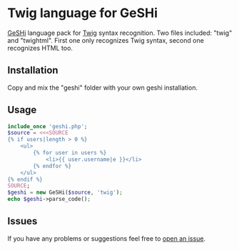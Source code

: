 Twig language for GeSHi
=======================
[GeSHi] language pack for [Twig] syntax recognition. Two files included: "twig" and "twightml". First one only recognizes Twig syntax, second one recognizes HTML too.

Installation
------------
Copy and mix the "geshi" folder with your own geshi installation.

Usage
-----
```php
include_once 'geshi.php';
$source = <<<SOURCE
{% if users|length > 0 %}
    <ul>
        {% for user in users %}
            <li>{{ user.username|e }}</li>
        {% endfor %}
    </ul>
{% endif %}
SOURCE;
$geshi = new GeSHi($source, 'twig');
echo $geshi->parse_code();
```

Issues
------
If you have any problems or suggestions feel free to [open an issue].

  [GeSHi]: http://qbnz.com/highlighter/
  [Twig]: http://twig.sensiolabs.org/
  [open an issue]:http://github.com/keyvanakbary/geshi-twig/issues
